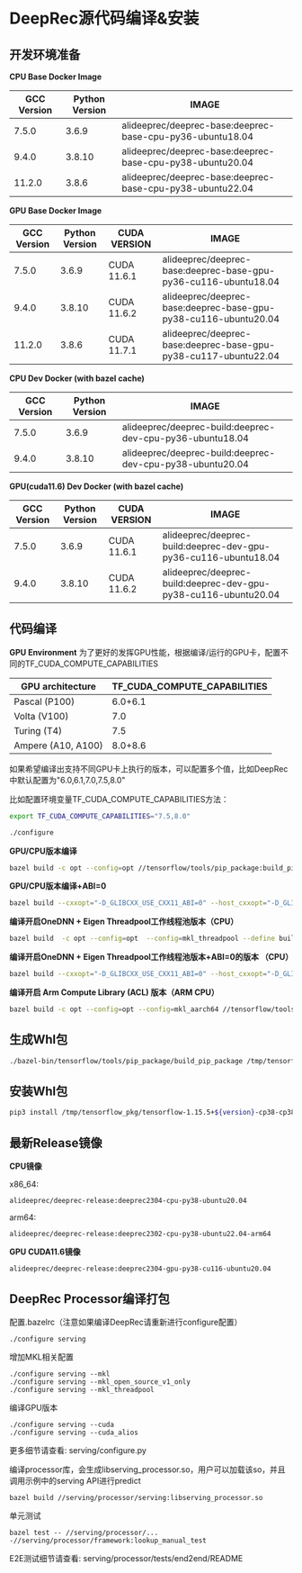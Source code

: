 # DeepRec源代码编译&安装

## 开发环境准备

**CPU Base Docker Image**

| GCC Version | Python Version |                           IMAGE                           |
| ----------- | -------------- | --------------------------------------------------------- |
|   7.5.0     |    3.6.9       | alideeprec/deeprec-base:deeprec-base-cpu-py36-ubuntu18.04 |
|   9.4.0     |    3.8.10      | alideeprec/deeprec-base:deeprec-base-cpu-py38-ubuntu20.04 |
|   11.2.0    |    3.8.6       | alideeprec/deeprec-base:deeprec-base-cpu-py38-ubuntu22.04 |


**GPU Base Docker Image**

| GCC Version | Python Version | CUDA VERSION |                           IMAGE                                 |
| ----------- | -------------- | ------------ | --------------------------------------------------------------- |
|    7.5.0    |    3.6.9       | CUDA 11.6.1  | alideeprec/deeprec-base:deeprec-base-gpu-py36-cu116-ubuntu18.04 |
|    9.4.0    |    3.8.10      | CUDA 11.6.2  | alideeprec/deeprec-base:deeprec-base-gpu-py38-cu116-ubuntu20.04 |
|    11.2.0   |    3.8.6       | CUDA 11.7.1  | alideeprec/deeprec-base:deeprec-base-gpu-py38-cu117-ubuntu22.04 |

**CPU Dev Docker (with bazel cache)**

| GCC Version | Python Version |                           IMAGE                           |
| ----------- | -------------- | --------------------------------------------------------- |
|   7.5.0     |    3.6.9       | alideeprec/deeprec-build:deeprec-dev-cpu-py36-ubuntu18.04 |
|   9.4.0     |    3.8.10      | alideeprec/deeprec-build:deeprec-dev-cpu-py38-ubuntu20.04 |


**GPU(cuda11.6) Dev Docker (with bazel cache)**

| GCC Version | Python Version | CUDA VERSION |                           IMAGE                                 |
| ----------- | -------------- | ------------ | --------------------------------------------------------------- |
|    7.5.0    |    3.6.9       | CUDA 11.6.1  | alideeprec/deeprec-build:deeprec-dev-gpu-py36-cu116-ubuntu18.04 |
|    9.4.0    |    3.8.10      | CUDA 11.6.2  | alideeprec/deeprec-build:deeprec-dev-gpu-py38-cu116-ubuntu20.04 |


## 代码编译

**GPU Environment**
为了更好的发挥GPU性能，根据编译/运行的GPU卡，配置不同的TF_CUDA_COMPUTE_CAPABILITIES

| GPU architecture    | TF_CUDA_COMPUTE_CAPABILITIES |
| ------------------- | ---------------------------- |
| Pascal (P100)       | 6.0+6.1                      |
| Volta (V100)        | 7.0                          |
| Turing (T4)         | 7.5                          |
| Ampere (A10, A100)  | 8.0+8.6                      |

如果希望编译出支持不同GPU卡上执行的版本，可以配置多个值，比如DeepRec中默认配置为"6.0,6.1,7.0,7.5,8.0"

比如配置环境变量TF_CUDA_COMPUTE_CAPABILITIES方法：

```bash
export TF_CUDA_COMPUTE_CAPABILITIES="7.5,8.0"
```

```bash
./configure
```

**GPU/CPU版本编译**

```bash
bazel build -c opt --config=opt //tensorflow/tools/pip_package:build_pip_package
```

**GPU/CPU版本编译+ABI=0**

```bash
bazel build --cxxopt="-D_GLIBCXX_USE_CXX11_ABI=0" --host_cxxopt="-D_GLIBCXX_USE_CXX11_ABI=0" -c opt --config=opt //tensorflow/tools/pip_package:build_pip_package
```

**编译开启OneDNN + Eigen Threadpool工作线程池版本（CPU）**

```bash
bazel build  -c opt --config=opt  --config=mkl_threadpool --define build_with_mkl_dnn_v1_only=true //tensorflow/tools/pip_package:build_pip_package
```

**编译开启OneDNN + Eigen Threadpool工作线程池版本+ABI=0的版本 （CPU）**

```bash
bazel build --cxxopt="-D_GLIBCXX_USE_CXX11_ABI=0" --host_cxxopt="-D_GLIBCXX_USE_CXX11_ABI=0" -c opt --config=opt --config=mkl_threadpool --define build_with_mkl_dnn_v1_only=true //tensorflow/tools/pip_package:build_pip_package
```

**编译开启 Arm Compute Library (ACL) 版本（ARM CPU）**

```bash
bazel build -c opt --config=opt --config=mkl_aarch64 //tensorflow/tools/pip_package:build_pip_package
```

## 生成Whl包

```bash
./bazel-bin/tensorflow/tools/pip_package/build_pip_package /tmp/tensorflow_pkg
```

## 安装Whl包

```bash
pip3 install /tmp/tensorflow_pkg/tensorflow-1.15.5+${version}-cp38-cp38m-linux_x86_64.whl
```

## 最新Release镜像

**CPU镜像**

x86_64:
```
alideeprec/deeprec-release:deeprec2304-cpu-py38-ubuntu20.04
```

arm64:
```
alideeprec/deeprec-release:deeprec2302-cpu-py38-ubuntu22.04-arm64
```

**GPU CUDA11.6镜像**

```
alideeprec/deeprec-release:deeprec2304-gpu-py38-cu116-ubuntu20.04
```

## DeepRec Processor编译打包

配置.bazelrc（注意如果编译DeepRec请重新进行configure配置）
```
./configure serving
```
增加MKL相关配置
```
./configure serving --mkl
./configure serving --mkl_open_source_v1_only
./configure serving --mkl_threadpool
```

编译GPU版本
```
./configure serving --cuda
./configure serving --cuda_alios
```

更多细节请查看: serving/configure.py

编译processor库，会生成libserving_processor.so，用户可以加载该so，并且调用示例中的serving API进行predict
```
bazel build //serving/processor/serving:libserving_processor.so
```
单元测试
```
bazel test -- //serving/processor/... -//serving/processor/framework:lookup_manual_test
```
E2E测试细节请查看: serving/processor/tests/end2end/README
